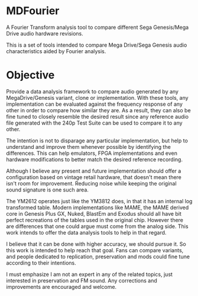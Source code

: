 # MDFourier
A Fourier Transform analysis tool to compare different Sega Genesis/Mega Drive audio hardware revisions. 

This is a set of tools intended to compare Mega Drive/Sega Genesis audio characteristics aided by Fourier analysis. 

# Objective

Provide a data analysis framework to compare audio generated by any MegaDrive/Genesis variant, clone or implementation.
With these tools, any implementation can be evaluated against the frequency response of any other in order to compare how similar they are. As a result, they can also be fine tuned to closely resemble the desired result since any reference audio file generated with the 240p Test Suite can be used to compare it to any other. 

The intention is not to disparage any particular implementation, but help to understand and improve them whenever possible by identifying the differences. This can help emulators, FPGA implementations and even hardware modifications to better match the desired reference recording.

Although I believe any present and future implementation should offer a configuration based on vintage retail hardware, that doesn't mean there isn't room for improvement. Reducing noise while keeping the original sound signature is one such area.

The YM2612 operates just like the YM3812 does, in that it has an internal log transformed table. Modern implementations like MAME, the MAME derived core in Genesis Plus GX, Nuked, BlastEm and Exodus should all have bit perfect recreations of the tables used in the original chip. However there are differences that one could argue must come from the analog side. This work intends to offer the data analysis tools to help in that regard.

I believe that it can be done with higher accuracy, we should pursue it. So this work is intended to help reach that goal. Fans can compare variants, and people dedicated to replication, preservation and mods could fine tune according to their intentions.

I must emphasize I am not an expert in any of the related topics, just interested in preservation and FM sound. Any corrections and improvements are encouraged and welcome.
